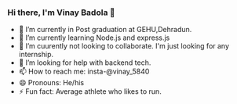 ### Hi there, I'm Vinay Badola 👋



- 🔭 I’m currently in Post graduation at GEHU,Dehradun.
- 🌱 I’m currently learning Node.js and express.js
- 👯 I’m  cuurently not looking to collaborate. I'm just looking for any internship.
- 🤔 I’m looking for help with backend tech.
- 📫 How to reach me:  insta-@vinay_5840
- 😄 Pronouns: He/his
- ⚡ Fun fact: Average athlete who likes to run.

